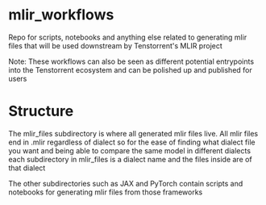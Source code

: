 # mlir_workflows

Repo for scripts, notebooks and anything else related to generating mlir files that will be used downstream by Tenstorrent's MLIR project

Note: These workflows can also be seen as different potential entrypoints into the Tenstorrent ecosystem and can be polished up and published for users

# Structure

The mlir_files subdirectory is where all generated mlir files live. All mlir files end in .mlir regardless of dialect so for the ease of finding what dialect file you want and being able to compare the same model in different dialects each subdirectory in mlir_files is a dialect name and the files inside are of that dialect

The other subdirectories such as JAX and PyTorch contain scripts and notebooks for generating mlir files from those frameworks